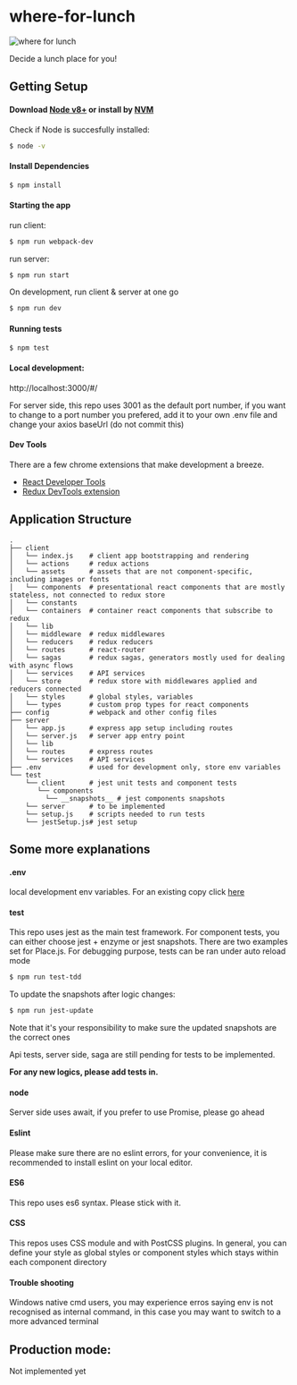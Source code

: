 # where-for-lunch
![where for lunch](https://reactiongifs.me/wp-content/uploads/2013/12/om-nom-nom-nom-chipmunk.gif)

Decide a lunch place for you!
## Getting Setup
#### Download [Node v8+](https://nodejs.org/en/download/) or install by [NVM](https://github.com/creationix/nvm#installation)

Check if Node is succesfully installed:
```sh
$ node -v
```

#### Install Dependencies
```sh
$ npm install
```
#### Starting the app

run client:
```sh
$ npm run webpack-dev
```

run server:
```sh
$ npm run start
```

On development, run client & server at one go
```sh
$ npm run dev
```

#### Running tests

```sh
$ npm test
```
#### Local development:
http://localhost:3000/#/ 

For server side, this repo uses 3001 as the default port number, if you want to change to a port number you prefered, add it to your own .env file and change your axios baseUrl (do not commit this)

#### Dev Tools

There are a few chrome extensions that make development a breeze.

- [React Developer Tools](https://chrome.google.com/webstore/detail/react-developer-tools/fmkadmapgofadopljbjfkapdkoienihi)
- [Redux DevTools extension](https://github.com/zalmoxisus/redux-devtools-extension)


## Application Structure

```
.
├── client
│   └── index.js    # client app bootstrapping and rendering
│   └── actions     # redux actions
│   └── assets      # assets that are not component-specific, including images or fonts
│   └── components  # presentational react components that are mostly stateless, not connected to redux store
│   └── constants
│   └── containers  # container react components that subscribe to redux
│   └── lib
│   └── middleware  # redux middlewares
│   └── reducers    # redux reducers
│   └── routes      # react-router
│   └── sagas       # redux sagas, generators mostly used for dealing with async flows
│   └── services    # API services
│   └── store       # redux store with middlewares applied and reducers connected
│   └── styles      # global styles, variables
│   └── types       # custom prop types for react components
├── config          # webpack and other config files
├── server
│   └── app.js      # express app setup including routes
│   └── server.js   # server app entry point
│   └── lib
│   └── routes      # express routes
│   └── services    # API services
├── .env            # used for development only, store env variables
└── test
    └── client      # jest unit tests and component tests
       └── components
         └── __snapshots__ # jest components snapshots
    └── server      # to be implemented
    └── setup.js    # scripts needed to run tests
    └── jestSetup.js# jest setup
```

## Some more explanations
#### .env
local development env variables. For an existing copy click [here](https://docs.google.com/document/d/1eBrScTPJYRMmVXSi4IBaaXugL3lj-Xso9IDf0LL_bDw/edit?usp=sharing)
#### test
This repo uses jest as the main test framework. For component tests, you can either choose jest + enzyme or jest snapshots. There are two examples set for Place.js.
For debugging purpose, tests can be ran under auto reload mode
```sh
$ npm run test-tdd
```

To update the snapshots after logic changes:
```sh
$ npm run jest-update
```
Note that it's your responsibility to make sure the updated snapshots are the correct ones

Api tests, server side, saga are still pending for tests to be implemented.

**For any new logics, please add tests in.**

#### node
Server side uses await, if you prefer to use Promise, please go ahead

#### Eslint
Please make sure there are no eslint errors, for your convenience, it is recommended to install eslint on your local editor.

#### ES6
This repo uses es6 syntax. Please stick with it.

#### CSS
This repos uses CSS module and with PostCSS plugins. In general, you can define your style as global styles or component styles which stays within each component directory

#### Trouble shooting
Windows native cmd users, you may experience erros saying env is not recognised as internal command, in this case you may want to switch to a more advanced terminal

## Production mode:
Not implemented yet